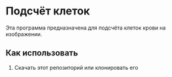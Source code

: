 # Подсчёт клеток
Эта программа предназначена для подсчёта клеток крови на изображении.

## Как использовать
1. Скачать этот репозиторий или клонировать его